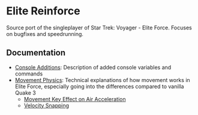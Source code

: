 # Elite Reinforce

Source port of the singleplayer of Star Trek: Voyager - Elite Force. Focuses on bugfixes and speedrunning.

## Documentation

* [Console Additions](docs/console_additions.md): Description of added console variables and commands
* [Movement Physics](docs/movement_physics/): Technical explanations of how movement works in Elite Force, especially going into the differences compared to vanilla Quake 3
  * [Movement Key Effect on Air Acceleration](docs/movement_physics/movekey_air_accel_effect.md)
  * [Velocity Snapping](docs/movement_physics/velocity_snapping.md)
